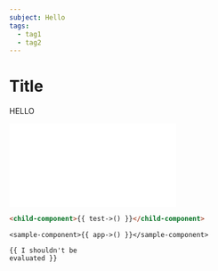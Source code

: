 ```yaml
---
subject: Hello
tags:
  - tag1
  - tag2
---
```

# Title

HELLO
<child-component />

<code-confusing />

![Avatar Image](./avatar.png.js)

```html
<child-component>{{ test->() }}</child-component>
```

```
<sample-component>{{ app->() }}</sample-component>
```

<code class="language-html"><span class="token tag">{{ I shouldn't be evaluated }}</span></code>
